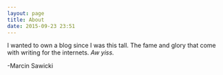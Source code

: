 ```yaml
---
layout: page
title: About
date: 2015-09-23 23:51
---
```

I wanted to own a blog since I was this tall. The fame and glory that come with writing for the internets. _Aw yiss._

-Marcin Sawicki
